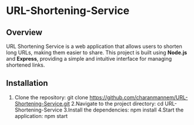 # URL-Shortening-Service

## Overview
URL Shortening Service is a web application that allows users to shorten long URLs, making them easier to share. This project is built using **Node.js** and **Express**, providing a simple and intuitive interface for managing shortened links.

## Installation

1. Clone the repository:
   git clone https://github.com/charanmannem/URL-Shortening-Service.git
2.Navigate to the project directory:
    cd URL-Shortening-Service
3.Install the dependencies:
     npm install
4.Start the application:
    npm start
    
